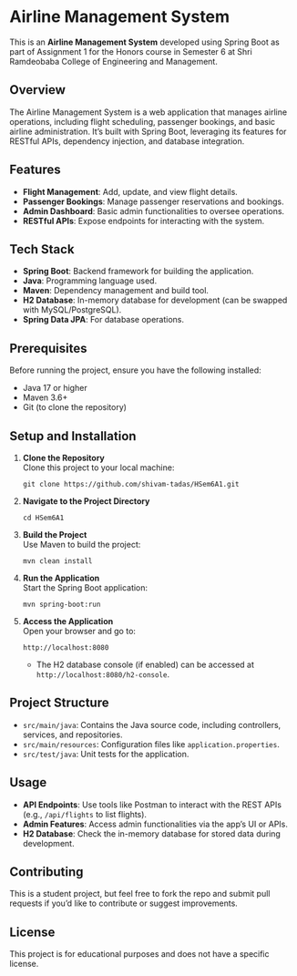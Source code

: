 # Airline Management System

This is an **Airline Management System** developed using Spring Boot as part of Assignment 1 for the Honors course in Semester 6 at Shri Ramdeobaba College of Engineering and Management.

## Overview

The Airline Management System is a web application that manages airline operations, including flight scheduling, passenger bookings, and basic airline administration. It’s built with Spring Boot, leveraging its features for RESTful APIs, dependency injection, and database integration.

## Features

- **Flight Management**: Add, update, and view flight details.
- **Passenger Bookings**: Manage passenger reservations and bookings.
- **Admin Dashboard**: Basic admin functionalities to oversee operations.
- **RESTful APIs**: Expose endpoints for interacting with the system.

## Tech Stack

- **Spring Boot**: Backend framework for building the application.
- **Java**: Programming language used.
- **Maven**: Dependency management and build tool.
- **H2 Database**: In-memory database for development (can be swapped with MySQL/PostgreSQL).
- **Spring Data JPA**: For database operations.

## Prerequisites

Before running the project, ensure you have the following installed:
- Java 17 or higher
- Maven 3.6+
- Git (to clone the repository)

## Setup and Installation

1. **Clone the Repository**  
   Clone this project to your local machine:
   ```
   git clone https://github.com/shivam-tadas/HSem6A1.git
   ```

2. **Navigate to the Project Directory**  
   ```
   cd HSem6A1
   ```

3. **Build the Project**  
   Use Maven to build the project:
   ```
   mvn clean install
   ```

4. **Run the Application**  
   Start the Spring Boot application:
   ```
   mvn spring-boot:run
   ```

5. **Access the Application**  
   Open your browser and go to:
   ```
   http://localhost:8080
   ```
   - The H2 database console (if enabled) can be accessed at `http://localhost:8080/h2-console`.

## Project Structure

- `src/main/java`: Contains the Java source code, including controllers, services, and repositories.
- `src/main/resources`: Configuration files like `application.properties`.
- `src/test/java`: Unit tests for the application.

## Usage

- **API Endpoints**: Use tools like Postman to interact with the REST APIs (e.g., `/api/flights` to list flights).
- **Admin Features**: Access admin functionalities via the app’s UI or APIs.
- **H2 Database**: Check the in-memory database for stored data during development.

## Contributing

This is a student project, but feel free to fork the repo and submit pull requests if you’d like to contribute or suggest improvements.

## License

This project is for educational purposes and does not have a specific license.
